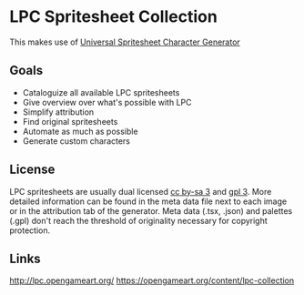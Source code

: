 LPC Spritesheet Collection
==========================

This makes use of [Universal Spritesheet Character Generator](https://github.com/basxto/Universal-Spritesheet-Character-Generator)

Goals
-----

* Cataloguize all available LPC spritesheets
* Give overview over what's possible with LPC
* Simplify attribution
* Find original spritesheets
* Automate as much as possible
* Generate custom characters

License
-------

LPC spritesheets are usually dual licensed [cc by-sa 3](http://creativecommons.org/licenses/by-sa/3.0/) and [gpl 3](http://www.gnu.org/licenses/gpl-3.0.html).
More detailed information can be found in the meta data file next to each image or in the attribution tab of the generator.
Meta data (.tsx, .json) and palettes (.gpl) don't reach the threshold of originality necessary for copyright protection.

Links
-----

http://lpc.opengameart.org/
https://opengameart.org/content/lpc-collection
